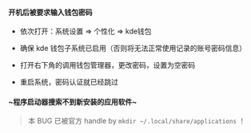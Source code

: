 #### 开机后被要求输入钱包密码

- 依次打开：系统设置 => 个性化 => kde钱包

- 确保 kde 钱包子系统已启用（否则将无法正常使用记录的账号密码信息）

- 打开右下角的调用钱包管理器，更改密码，设置为空密码

- 重启系统，密码认证就已经跳过

#### ~程序启动器搜索不到新安装的应用软件~

> 本 BUG 已被官方 handle by `mkdir ~/.local/share/applications` ！

